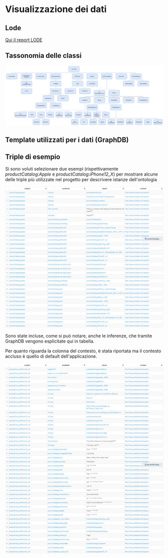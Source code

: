 # Visualizzazione dei dati

## Lode
[Qui il report LODE](ITCatalog.html)

## Tassonomia delle classi

![Tassonomia di progetto](Images/tassonomia.png)

## Template utilizzati per i dati (GraphDB)

## Triple di esempio

Si sono voluti selezionare due esempi (rispettivamente *productCatalog:Apple* e *productCatalog:iPhone12_X*)
per mostrare alcune delle triple più utilizzate nel progetto per descrivere istanze dell'ontologia

![Apple](Images/graph01.png)

Sono state incluse, come si può notare, anche le inferenze, che tramite GraphDB vengono 
esplicitate qui in tabella.

Per quanto riguarda la colonna del contesto, è stata riportata ma il contesto accluso
è quello di default dell'applicazione.


![Apple2](Images/graph02.png)
